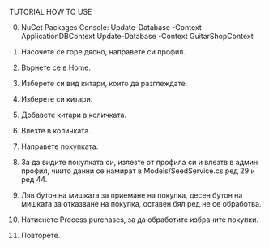 TUTORIAL HOW TO USE

0. NuGet Packages Console: Update-Database -Context ApplicationDBContext
                           Update-Database -Context GuitarShopContext

1. Насочете се горе дясно, направете си профил.
2. Върнете се в Home.
3. Изберете си вид китари, които да разглеждате.
4. Изберете си китари.
5. Добавете китари в количката.
6. Влезте в количката.
7. Направете покупката.
8. За да видите покупката си, излезте от профила си и влезтв в админ профил, чиито данни се намират в Models/SeedService.cs ред 29 и ред 44.
9. Ляв бутон на мишката за приемане на покупка, десен бутон на мишката за отказване на покупка, оставен бял ред не се обработва.
10. Натиснете Process purchases, за да обработите избраните покупки.
11. Повторете.
